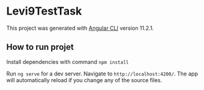 # Levi9TestTask

This project was generated with [Angular CLI](https://github.com/angular/angular-cli) version 11.2.1.

## How to run projet
Install dependencies with command `npm install`

Run `ng serve` for a dev server. Navigate to `http://localhost:4200/`. The app will automatically reload if you change any of the source files.

